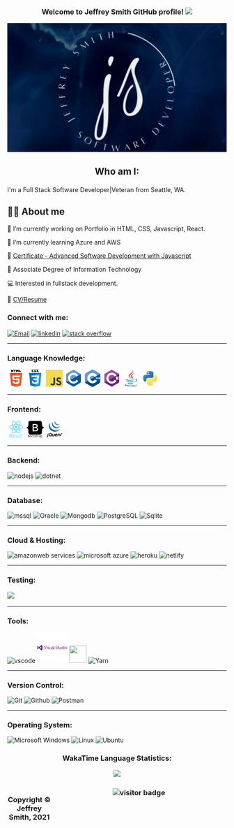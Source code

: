 
<h3 align="center"> Welcome to Jeffrey Smith GitHub profile!
  <img src="https://media.giphy.com/media/hvRJCLFzcasrR4ia7z/giphy.gif" width="28">
</h3>

<img src="https://github.com/Jeffrey-S-Smith/Jeffrey-S-Smith/blob/main/banner%20.png">

## <p align="center"><a> Who am I: <br>

  I'm a Full Stack Software Developer|Veteran from Seattle, WA.
 </a>
</p>

## 👩‍💻 About me

🔭 I’m currently working on Portfolio in HTML, CSS, Javascript, React.

🌱 I’m currently learning Azure and AWS

📜 [Certificate - Advanced Software Development with Javascript](https://drive.google.com/file/d/1-0Ypvm51eRAmndvrcxW6AWw0DVgRN36i/view?usp=sharing)

📄 Associate Degree of Information Technology

💻 Interested in fullstack development.

💼 [CV/Resume](https://drive.google.com/file/d/1NQw8sS4evHQdWrhkWpWveQhwjVcDxUvJ/view?usp=sharing)

<h3 align="left">Connect with me:</h3>
<p align="left">

<a href='mailto:mailjeffrey_s_smith@live.com' target='blank'><img align="center" src='https://as2.ftcdn.net/v2/jpg/02/94/86/83/1000_F_294868366_X8FPsss7F8fsUBDpAUIEjrcY66K3Hgre.jpg' alt='Email' height='30' width='40' /></a>
<a href='https://linkedin.com/in/jeffrey-s-smith' target='blank'><img align="center" src='https://cdn.jsdelivr.net/npm/simple-icons@3.0.1/icons/linkedin.svg' alt='linkedin' height='30' width='40' /></a>
<a href='https://stackoverflow.com/users/16996187' target='blank'><img align="center" src='https://cdn.jsdelivr.net/npm/simple-icons@3.0.1/icons/stackoverflow.svg' alt='stack overflow' height='30' width='40' /></a>
</p>

 
 <hr size="8" color="black">
<h3 align="left">Language Knowledge:</h3>
<p>
<img src="https://raw.githubusercontent.com/devicons/devicon/master/icons/html5/html5-original-wordmark.svg" alt="html5" width="40" height="40"/>
<img src="https://raw.githubusercontent.com/devicons/devicon/master/icons/css3/css3-original-wordmark.svg" alt="css3" width="40" height="40"/>
<img src="https://raw.githubusercontent.com/devicons/devicon/master/icons/javascript/javascript-original.svg" alt="javascript" width="40" height="40"/> 
<img src="https://raw.githubusercontent.com/devicons/devicon/master/icons/c/c-original.svg" alt="c" width="40" height="40"/> 
<img src="https://raw.githubusercontent.com/devicons/devicon/master/icons/cplusplus/cplusplus-original.svg" alt="cplusplus" width="40" height="40"/> 
<img src="https://raw.githubusercontent.com/devicons/devicon/master/icons/csharp/csharp-original.svg" alt="csharp" width="40" height="40"/> 
<img src="https://raw.githubusercontent.com/devicons/devicon/master/icons/java/java-original.svg" alt="java" width="40" height="40"/> 
<img src="https://raw.githubusercontent.com/devicons/devicon/master/icons/python/python-original.svg" alt="python" width="40" height="40"/> 
</p>
 
 <hr size="8" color="black">
<h3 align="left">Frontend:</h3>
<p>
<img src="https://raw.githubusercontent.com/devicons/devicon/master/icons/react/react-original-wordmark.svg" alt="react" width="40" height="40"/>
<img src="https://raw.githubusercontent.com/devicons/devicon/master/icons/bootstrap/bootstrap-plain-wordmark.svg" alt="bootstrap" width="40" height="40"/>
<img src="https://raw.githubusercontent.com/devicons/devicon/2ae2a900d2f041da66e950e4d48052658d850630/icons/jquery/jquery-original-wordmark.svg" alt="jquery" width="40" height="40"/>


<hr size="8" color="black">
<h3 align="left">Backend:</h3>
<p>
<img src="https://www.vectorlogo.zone/logos/nodejs/nodejs-ar21.svg" alt="nodejs">
<img src="https://www.vectorlogo.zone/logos/dotnet/dotnet-ar21.svg" alt="dotnet">

<hr size="8" color="black">
<h3 align="left">Database:</h3>
<p>
<img src="https://www.svgrepo.com/show/303229/microsoft-sql-server-logo.svg" alt="mssql" width="40" height="40"/> 
<img src="https://www.vectorlogo.zone/logos/oracle/oracle-ar21.svg" alt="Oracle">
<img src="https://www.vectorlogo.zone/logos/mongodb/mongodb-ar21.svg" alt="Mongodb">
<img src="https://www.vectorlogo.zone/logos/postgresql/postgresql-ar21.svg" alt="PostgreSQL">
<img src="https://www.vectorlogo.zone/logos/sqlite/sqlite-ar21.svg" alt="Sqlite">
</p>


<hr size="8" color="black">
<h3 align="left">Cloud & Hosting:</h3>
<p>
<img src="https://www.vectorlogo.zone/logos/amazon_aws/amazon_aws-ar21.svg" alt="amazonweb services">
<img src="https://www.vectorlogo.zone/logos/microsoft_azure/microsoft_azure-ar21.svg" alt="microsoft azure">
<img src="https://www.vectorlogo.zone/logos/heroku/heroku-ar21.svg" alt="heroku">
<img src="https://www.vectorlogo.zone/logos/netlify/netlify-ar21.svg" alt="netlify">
</p>

<hr size="8" color="black">
<h3 align="left">Testing:</h3>
<p>
<img src="https://www.vectorlogo.zone/logos/jestjsio/jestjsio-ar21.svg">
</p>

<hr size="8" color="black">
<h3 align="left">Tools:</h3>
<p>
  <img src="https://www.vectorlogo.zone/logos/visualstudio_code/visualstudio_code-ar21.svg" alt="vscode">
  <img src="https://raw.githubusercontent.com/devicons/devicon/2ae2a900d2f041da66e950e4d48052658d850630/icons/visualstudio/visualstudio-plain-wordmark.svg" alt="visualstudio" width="70" height="70"/> 
  <img src="https://img.shields.io/badge/Eclipse-2C2255?style=for-the-badge&logo=eclipse&logoColor=white&style=plastic" width="40" height="40"/>
<img src="https://www.vectorlogo.zone/logos/yarnpkg/yarnpkg-ar21.svg" alt="Yarn"> 
  
<hr size="8" color="black">
<h3 align="left">Version Control:</h3>
<p>
<img src="https://www.vectorlogo.zone/logos/git-scm/git-scm-icon.svg" alt="Git">
<img src="https://www.vectorlogo.zone/logos/github/github-ar21.svg" alt="Github">
<img src="https://www.vectorlogo.zone/logos/getpostman/getpostman-icon.svg" alt="Postman">
</p>

<hr size="8" color="black">
<h3 align="left">Operating System:</h3>  

<p>
<img src="https://www.vectorlogo.zone/logos/microsoft/microsoft-ar21.svg" alt="Microsoft Windows">
<img src="https://www.vectorlogo.zone/logos/linux/linux-ar21.svg" alt="Linux">
<img src="https://www.vectorlogo.zone/logos/ubuntu/ubuntu-ar21.svg" alt="Ubuntu">
</p>


<h3 align="center"> WakaTime Language Statistics:</h3>
<p align="center">
 <img src="https://wakatime.com/share/@994800a1-42bb-4b9e-854c-4499917aef1c/e516cba8-73dc-4696-94aa-03425a060721.svg" height="400"/>
</p>

<h3 align="center">
<img src="https://visitor-badge.laobi.icu/badge?page_id=Jeffrey-S-Smith.Jeffrey-S-Smith" alt="visitor badge"/
</h3>

<p style="float:left; width: 20%;">
Copyright © Jeffrey Smith, 2021
</p>
